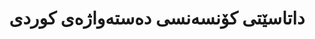 ---
title: "داتاسێتی کۆنسەنسی دەستەواژەی کوردی"
meta_title: "داتاسێتی کۆنسەنسی کوردی - داتای ستانداردکردنی دەستەواژە"
description: "داتاسێت کە پرۆسەی کۆنسەنس-دروستکردن بۆ ستانداردکردنی دەستەواژەی کوردی بەڵگەدار دەکات."
draft: false
---